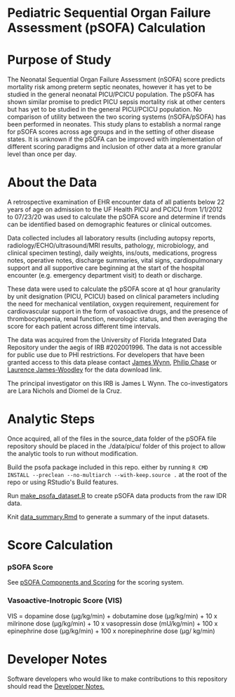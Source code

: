# Pediatric Sequential Organ Failure Assessment (pSOFA) Calculation

# Purpose of Study
The Neonatal Sequential Organ Failure Assessment (nSOFA) score predicts mortality risk among preterm septic neonates, however it has yet to be studied in the general neonatal PICU/PCICU population. The pSOFA has shown similar promise to predict PICU sepsis mortality risk at other centers but has yet to be studied in the general PICU/PCICU population. No comparison of utility between the two scoring systems (nSOFA/pSOFA) has been performed in neonates. This study plans to establish a normal range for pSOFA scores across age groups and in the setting of other disease states. It is unknown if the pSOFA can be improved with implementation of different scoring paradigms and inclusion of other data at a more granular level than once per day.

# About the Data
A retrospective examination of EHR encounter data of all patients below 22 years of age on admission to the UF Health PICU and PCICU from 1/1/2012 to 07/23/20 was used to calculate the pSOFA score and determine if trends can be identified based on demographic features or clinical outcomes.

Data collected includes all laboratory results (including autopsy reports, radiology/ECHO/ultrasound/MRI results, pathology, microbiology, and clinical specimen testing), daily weights, ins/outs, medications, progress notes, operative notes, discharge summaries, vital signs, cardiopulmonary support and all supportive care beginning at the start of the hospital encounter (e.g. emergency department visit) to death or discharge. 

These data were used to calculate the pSOFA score at q1 hour granularity by unit designation (PICU, PCICU) based on clinical parameters including the need for mechanical ventilation, oxygen requirement, requirement for cardiovascular support in the form of vasoactive drugs, and the presence of thrombocytopenia, renal function, neurologic status, and then averaging the score for each patient across different time intervals.

The data was acquired from the University of Florida Integrated Data Repository under the aegis of IRB #202001996. The data is not accessible for public use due to PHI restrictions. For developers that have been granted access to this data please contact [James Wynn](james.wynn@peds.ufl.edu), [Philip Chase](pbc@ufl.edu) or [Laurence James-Woodley](lawjames1@ufl.edu) for the data download link.

The principal investigator on this IRB is James L Wynn. The co-investigators are Lara Nichols and Diomel de la Cruz.

# Analytic Steps

Once acquired, all of the files in the source_data folder of the pSOFA file repository should be placed in the ./data/picu/ folder of this project to allow the analytic tools to run without modification.

Build the psofa package included in this repo. either by running `R CMD INSTALL --preclean --no-multiarch --with-keep.source .` at the root of the repo or using RStudio's Build features.

Run [make_psofa_dataset.R](analysis/make_psofa_dataset.R) to create pSOFA data products from the raw IDR data.

Knit [data_summary.Rmd](analysis/data_summary.Rmd) to generate a summary of the input datasets.

# Score Calculation

### pSOFA Score
See [pSOFA Components and Scoring](psofa_components_and_scoring.pdf) for the scoring system.

### Vasoactive-Inotropic Score (VIS)
VIS = dopamine dose (μg/kg/min) + dobutamine dose (μg/kg/min) +  10 x milrinone dose (μg/kg/min) + 10 x vasopressin dose (mU/kg/min) + 100 x epinephrine dose (μg/kg/min) + 100 x norepinephrine dose (μg/ kg/min)

# Developer Notes
Software developers who would like to make contributions to this repository should read the [Developer Notes.](developer_notes.md)

